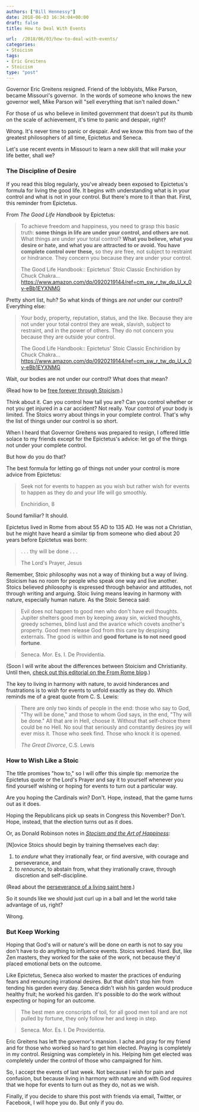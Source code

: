 ```yaml
---
authors: ["Bill Hennessy"]
date: 2018-06-03 16:34:04+00:00
draft: false
title: How to Deal With Events

url:  /2018/06/03/how-to-deal-with-events/
categories:
- Stoicism
tags:
- Eric Greitens
- Stoicism
type: "post"
---
```





Governor Eric Greitens resigned. Friend of the lobbyists, Mike Parson, became Missouri's governor.  In the words of someone who knows the new governor well, Mike Parson will "sell everything that isn't nailed down."







For those of us who believe in limited government that doesn't put its thumb on the scale of achievement, it's time to panic and despair, right?







Wrong. It's never time to panic or despair. And we know this from two of the greatest philosophers of all time, Epictetus
and Seneca.







Let's use recent events in Missouri to learn a new skill that will make your life better, shall we?







### The Discipline of Desire







If you read this blog regularly, you've already been exposed to Epictetus's formula for living the good life. It begins with understanding what is in your control and what is not in your control. But there's more to it than that. First, this reminder from Epictetus.







From _The Good Life Handbook_ by Epictetus:







> 

> 
> To achieve freedom and happiness, you need to grasp this basic truth: **some things in life are under your control, and others are not**. What
things are under your total control? **What you believe, what you desire or hate, and what you are attracted to or avoid. You have complete control over these,** so they are free, not subject to restraint or hindrance. They concern you because they are under your control.
> 
> The Good Life Handbook:: Epictetus' Stoic Classic Enchiridion by Chuck Chakra… https://www.amazon.com/dp/0920219144/ref=cm_sw_r_tw_dp_U_x_0v-eBb1EYXNMG








Pretty short list, huh? So what kinds of things are _not_﻿ under our control? Everything else:







> 

> 
> Your body, property, reputation, status, and the like. Because they are not under your total control they are weak, slavish, subject to restraint, and in the power of others. They do not concern you because they are outside your control. 
> 
> The Good Life Handbook:: Epictetus' Stoic Classic Enchiridion by Chuck Chakra… https://www.amazon.com/dp/0920219144/ref=cm_sw_r_tw_dp_U_x_0v-eBb1EYXNMG







Wait, our bodies are not under our control? What does that mean?







(Read how to be [free forever through Stoicism](https://www.hennessysview.com/2017/07/16/free-forever-through-stoicism/).)







Think about it. Can you control how tall you are? Can you control whether or not you get injured in a car accident? Not really. Your control of your body is limited. The Stoics worry about things in your complete control. That's why the list of things under our control is so short.







When I heard that Governor Greitens was prepared to resign, I offered little solace to my friends except for the Epictetus's advice: let go of the things not under your complete control.







But how do you do that?







The best formula for letting go of things not under your control is more advice from Epictetus:







> 

> 
> Seek not for events to happen as you wish but rather wish for events to happen as they do and your life will go smoothly.
> 
> Enchiridion, 8







Sound familiar? It should.







Epictetus lived in Rome from about 55 AD to 135 AD. He was not a Christian, but he might have heard a similar tip from someone who died about 20 years before Epictetus was born:







> 

> 
> . . . thy will be done . . . 
> 
> The Lord's Prayer, Jesus







Remember, Stoic philosophy was not a way of thinking but a way of living. Stoicism has no room for people who speak one way and live another. Stoics believed philosophy is expressed through behavior and attitudes, not through writing and arguing. Stoic living means leaving in harmony with nature, especially human nature. As the Stoic Seneca said:







> 

> 
> Evil does not happen to good men who don't have evil thoughts. Jupiter shelters good men by keeping away sin, wicked thoughts, greedy schemes, blind lust and the avarice which covets another's property. Good men release God from this care by despising externals. The good is within and **good fortune is to not need good fortune**.  

> 
> Seneca. Mor. Es. I. De Providentia.







(Soon I will write about the differences between Stoicism and Christianity. Until then, [check out this editorial on the From Rome blog](https://fromrome.wordpress.com/2015/02/15/stoicism-is-not-catholicism/).)







The key to living in harmony with nature, to avoid
hinderances and frustrations is to wish for events to unfold exactly as they do. Which reminds me of a great quote from C. S. Lewis:







> 

> 
> There are only two kinds of people in the end: those who say to God, "Thy will be done," and those to whom God says, in the end, "Thy will be done." All that are in Hell, choose it. Without that
self-choice there could be no Hell. No soul that seriously and constantly desires joy will ever miss it. Those who seek find. Those who knock it is opened.
> 
> *The Great Divorce*, C.S. Lewis







### How to Wish Like a Stoic







The title promises "how to," so I will offer this simple tip: memorize the Epictetus quote or the Lord's Prayer and say it to yourself whenever you find yourself wishing or hoping for events to turn out a particular way.







Are you hoping the Cardinals win? Don't. Hope, instead, that the game turns out as it does.







Hoping the Republicans pick up seats in Congress this November? Don't. Hope, instead, that the election turns out as it does.







Or, as Donald Robinson notes in [_Stocism and the Art of Happiness_](https://www.amazon.com/Stoicism-Art-Happiness-Teach-Yourself/dp/1444187104/ref=sr_1_3?s=books&ie=UTF8&qid=1528037317&sr=1-3&keywords=stoicism+and+the+art+of+happiness)﻿:







[N]ovice Stoics should begin by training themselves each day:








  1. to _endure_ what they irrationally fear, or find aversive, with courage and perseverance, and
  2. to _renounce_﻿, to abstain from, what they irrationally crave, through discretion and self-discipline.






(Read about the [perseverance of a living saint here](https://www.hennessysview.com/2018/06/02/i-know-a-saint/).)







So it sounds like we should just curl up in a ball and let the world take advantage of us, right?







Wrong. 







### But Keep Working







Hoping that God's will or
nature's will be done on earth is not to say you don't have to do anything to influence events. Stoics worked. Hard. But, like Zen masters, they worked for the sake of the work, not because they'd placed emotional bets on the outcome.







Like Epictetus, Seneca also worked to master the practices of enduring fears and renouncing irrational desires. But that didn't stop him from tending his garden every day. Seneca didn't wish his garden would produce healthy fruit; he worked his garden. It's possible to do the work without expecting or hoping for an outcome.







> 

> 
> The best men are conscripts of toil, for all good men toil and are not pulled by fortune, they only follow her and keep in step.  

> 
> Seneca. Mor. Es. I. De Providentia.







Eric Greitens has left the governor's mansion. I ache and pray for my friend and for those who worked so hard to get him elected. Praying is completely in my control. Resigning was completely in his. Helping him get elected was completely under the control of those who campaigned for him.







So, I accept the events of last week. Not because I wish for pain and confusion, but because living in harmony with nature and with God _requires_ that we hope for events to turn out as they do, not as we wish.







Finally, if you decide to share this post with friends via email, Twitter, or Facebook, I will hope you do. But only if you do.




